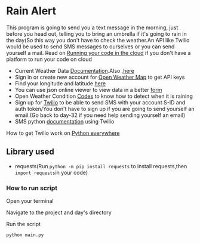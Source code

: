 # Rain Alert
This program is going to send you a text message in the morning, just before you head out, telling you to bring an umbrella if it's going to rain in the day(So this way you don't have to check the weather.An API like Twilio would be used to send SMS messages to ourselves or you can send yourself a mail.
Read on [Running your code in the cloud](https://github.com/ima-eky/100-days-of-code-course/blob/main/running_your_code_in_the_cloud) if you don't have a platform to run your code on cloud

- Current Weather Data [Documentation](https://openweathermap.org/current).Also ,[here](https://openweathermap.org/api/one-call-api)
- Sign in or create new account for [Open Weather Map](https://home.openweathermap.org/users/sign_in) to get API keys
- Find your longitude and latitude [here](https://www.latlong.net/)
- You can use json online viewer to view data in a better [form](http://jsonviewer.stack.hu/)
- Open Weather Condition [Codes](https://openweathermap.org/weather-conditions#Weather-Condition-Codes-2) to know how to detect when it is raining
- Sign up for [Twilio](https://www.twilio.com/try-twilio) to be able to send SMS with your account S-ID and auth token/You don't have to sign up if you are going to send yourself an email.(Go back to day-32 if you need help sending yourself an email)
- SMS python [documentation](https://www.twilio.com/docs/sms/quickstart/python) using Twilio

How to get Twilio work on [Python everywhere](https://help.pythonanywhere.com/pages/TwilioBehindTheProxy/)

## Library used
- requests(Run `python -m pip install requests` to install requests,then `import requests`in your code)
 ### How to run script
Open your terminal

Navigate to the project and day's directory

Run the script

`python main.py`

